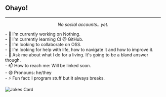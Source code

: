 ## Ohayo!
---
<center>
    <i>No social accounts.. yet.</i>
</center>

\- 🔭 I’m currently working on Nothing. \
\- 🌱 I’m currently learning CI @ GitHub. \
\- 👯 I’m looking to collaborate on OSS. \
\- 🤔 I’m looking for help with life, how to navigate it and how to improve it. \
\- 💬 Ask me about what I do for a living. It's going to be a bland answer though. \
\- 📫 How to reach me: Will be linked soon. \
\- 😄 Pronouns: he/they \
\- ⚡ Fun fact: I program stuff but it always breaks.

![Jokes Card](https://readme-jokes.vercel.app/api)